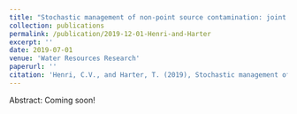 ```yaml
---
title: "Stochastic management of non-point source contamination: joint impact of aquifer heterogeneity and wells characteristics on travel times and contributing areas"
collection: publications
permalink: /publication/2019-12-01-Henri-and-Harter
excerpt: ''
date: 2019-07-01
venue: 'Water Resources Research'
paperurl: ''
citation: 'Henri, C.V., and Harter, T. (2019), Stochastic management of non-point source contamination: joint impact of aquifer heterogeneity and wells characteristics on travel times and contributing areas, in press for publication in Water Resources Research.'
---
```


Abstract: Coming soon!
